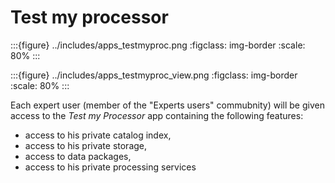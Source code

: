 # Test my processor

:::{figure} ../includes/apps_testmyproc.png
:figclass: img-border
:scale: 80%
:::

:::{figure} ../includes/apps_testmyproc_view.png
:figclass: img-border
:scale: 80%
:::

Each expert user (member of the "Experts users" commubnity) will be given access to the *Test my Processor* app containing the following features:

- access to his private catalog index,
- access to his private storage,
- access to data packages,
- access to his private processing services
